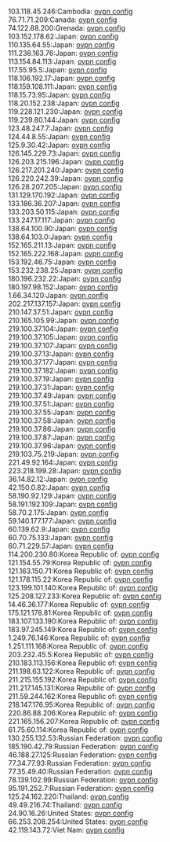 103.118.45.246:Cambodia: [ovpn config](vpn/103_118_45_246.ovpn)  
76.71.71.209:Canada: [ovpn config](vpn/76_71_71_209.ovpn)  
74.122.88.200:Grenada: [ovpn config](vpn/74_122_88_200.ovpn)  
103.152.178.62:Japan: [ovpn config](vpn/103_152_178_62.ovpn)  
110.135.64.55:Japan: [ovpn config](vpn/110_135_64_55.ovpn)  
111.238.163.76:Japan: [ovpn config](vpn/111_238_163_76.ovpn)  
113.154.84.113:Japan: [ovpn config](vpn/113_154_84_113.ovpn)  
117.55.95.5:Japan: [ovpn config](vpn/117_55_95_5.ovpn)  
118.106.192.17:Japan: [ovpn config](vpn/118_106_192_17.ovpn)  
118.159.108.111:Japan: [ovpn config](vpn/118_159_108_111.ovpn)  
118.15.73.95:Japan: [ovpn config](vpn/118_15_73_95.ovpn)  
118.20.152.238:Japan: [ovpn config](vpn/118_20_152_238.ovpn)  
119.228.121.230:Japan: [ovpn config](vpn/119_228_121_230.ovpn)  
119.239.80.144:Japan: [ovpn config](vpn/119_239_80_144.ovpn)  
123.48.247.7:Japan: [ovpn config](vpn/123_48_247_7.ovpn)  
124.44.8.55:Japan: [ovpn config](vpn/124_44_8_55.ovpn)  
125.9.30.42:Japan: [ovpn config](vpn/125_9_30_42.ovpn)  
126.145.229.73:Japan: [ovpn config](vpn/126_145_229_73.ovpn)  
126.203.215.196:Japan: [ovpn config](vpn/126_203_215_196.ovpn)  
126.217.201.240:Japan: [ovpn config](vpn/126_217_201_240.ovpn)  
126.220.242.39:Japan: [ovpn config](vpn/126_220_242_39.ovpn)  
126.28.207.205:Japan: [ovpn config](vpn/126_28_207_205.ovpn)  
131.129.170.192:Japan: [ovpn config](vpn/131_129_170_192.ovpn)  
133.186.36.207:Japan: [ovpn config](vpn/133_186_36_207.ovpn)  
133.203.50.115:Japan: [ovpn config](vpn/133_203_50_115.ovpn)  
133.247.17.117:Japan: [ovpn config](vpn/133_247_17_117.ovpn)  
138.64.100.90:Japan: [ovpn config](vpn/138_64_100_90.ovpn)  
138.64.103.0:Japan: [ovpn config](vpn/138_64_103_0.ovpn)  
152.165.211.13:Japan: [ovpn config](vpn/152_165_211_13.ovpn)  
152.165.222.168:Japan: [ovpn config](vpn/152_165_222_168.ovpn)  
153.192.46.75:Japan: [ovpn config](vpn/153_192_46_75.ovpn)  
153.232.238.25:Japan: [ovpn config](vpn/153_232_238_25.ovpn)  
180.196.232.22:Japan: [ovpn config](vpn/180_196_232_22.ovpn)  
180.197.98.152:Japan: [ovpn config](vpn/180_197_98_152.ovpn)  
1.66.34.120:Japan: [ovpn config](vpn/1_66_34_120.ovpn)  
202.217.137.157:Japan: [ovpn config](vpn/202_217_137_157.ovpn)  
210.147.37.51:Japan: [ovpn config](vpn/210_147_37_51.ovpn)  
210.165.105.99:Japan: [ovpn config](vpn/210_165_105_99.ovpn)  
219.100.37.104:Japan: [ovpn config](vpn/219_100_37_104.ovpn)  
219.100.37.105:Japan: [ovpn config](vpn/219_100_37_105.ovpn)  
219.100.37.107:Japan: [ovpn config](vpn/219_100_37_107.ovpn)  
219.100.37.13:Japan: [ovpn config](vpn/219_100_37_13.ovpn)  
219.100.37.177:Japan: [ovpn config](vpn/219_100_37_177.ovpn)  
219.100.37.182:Japan: [ovpn config](vpn/219_100_37_182.ovpn)  
219.100.37.19:Japan: [ovpn config](vpn/219_100_37_19.ovpn)  
219.100.37.31:Japan: [ovpn config](vpn/219_100_37_31.ovpn)  
219.100.37.49:Japan: [ovpn config](vpn/219_100_37_49.ovpn)  
219.100.37.51:Japan: [ovpn config](vpn/219_100_37_51.ovpn)  
219.100.37.55:Japan: [ovpn config](vpn/219_100_37_55.ovpn)  
219.100.37.58:Japan: [ovpn config](vpn/219_100_37_58.ovpn)  
219.100.37.86:Japan: [ovpn config](vpn/219_100_37_86.ovpn)  
219.100.37.87:Japan: [ovpn config](vpn/219_100_37_87.ovpn)  
219.100.37.96:Japan: [ovpn config](vpn/219_100_37_96.ovpn)  
219.103.75.219:Japan: [ovpn config](vpn/219_103_75_219.ovpn)  
221.49.92.164:Japan: [ovpn config](vpn/221_49_92_164.ovpn)  
223.218.199.28:Japan: [ovpn config](vpn/223_218_199_28.ovpn)  
36.14.82.12:Japan: [ovpn config](vpn/36_14_82_12.ovpn)  
42.150.0.82:Japan: [ovpn config](vpn/42_150_0_82.ovpn)  
58.190.92.129:Japan: [ovpn config](vpn/58_190_92_129.ovpn)  
58.191.192.109:Japan: [ovpn config](vpn/58_191_192_109.ovpn)  
58.70.2.175:Japan: [ovpn config](vpn/58_70_2_175.ovpn)  
59.140.177.177:Japan: [ovpn config](vpn/59_140_177_177.ovpn)  
60.139.62.9:Japan: [ovpn config](vpn/60_139_62_9.ovpn)  
60.70.75.133:Japan: [ovpn config](vpn/60_70_75_133.ovpn)  
60.71.229.57:Japan: [ovpn config](vpn/60_71_229_57.ovpn)  
114.200.230.80:Korea Republic of: [ovpn config](vpn/114_200_230_80.ovpn)  
121.154.55.79:Korea Republic of: [ovpn config](vpn/121_154_55_79.ovpn)  
121.163.150.71:Korea Republic of: [ovpn config](vpn/121_163_150_71.ovpn)  
121.178.115.22:Korea Republic of: [ovpn config](vpn/121_178_115_22.ovpn)  
123.199.101.140:Korea Republic of: [ovpn config](vpn/123_199_101_140.ovpn)  
125.208.127.233:Korea Republic of: [ovpn config](vpn/125_208_127_233.ovpn)  
14.46.36.177:Korea Republic of: [ovpn config](vpn/14_46_36_177.ovpn)  
175.121.178.81:Korea Republic of: [ovpn config](vpn/175_121_178_81.ovpn)  
183.107.133.190:Korea Republic of: [ovpn config](vpn/183_107_133_190.ovpn)  
183.97.245.149:Korea Republic of: [ovpn config](vpn/183_97_245_149.ovpn)  
1.249.76.146:Korea Republic of: [ovpn config](vpn/1_249_76_146.ovpn)  
1.251.111.168:Korea Republic of: [ovpn config](vpn/1_251_111_168.ovpn)  
203.232.45.5:Korea Republic of: [ovpn config](vpn/203_232_45_5.ovpn)  
210.183.113.156:Korea Republic of: [ovpn config](vpn/210_183_113_156.ovpn)  
211.198.63.122:Korea Republic of: [ovpn config](vpn/211_198_63_122.ovpn)  
211.215.155.192:Korea Republic of: [ovpn config](vpn/211_215_155_192.ovpn)  
211.217.145.131:Korea Republic of: [ovpn config](vpn/211_217_145_131.ovpn)  
211.59.244.162:Korea Republic of: [ovpn config](vpn/211_59_244_162.ovpn)  
218.147.176.95:Korea Republic of: [ovpn config](vpn/218_147_176_95.ovpn)  
220.86.88.206:Korea Republic of: [ovpn config](vpn/220_86_88_206.ovpn)  
221.165.156.207:Korea Republic of: [ovpn config](vpn/221_165_156_207.ovpn)  
61.75.60.114:Korea Republic of: [ovpn config](vpn/61_75_60_114.ovpn)  
130.255.132.53:Russian Federation: [ovpn config](vpn/130_255_132_53.ovpn)  
185.190.42.79:Russian Federation: [ovpn config](vpn/185_190_42_79.ovpn)  
46.188.27.125:Russian Federation: [ovpn config](vpn/46_188_27_125.ovpn)  
77.34.77.93:Russian Federation: [ovpn config](vpn/77_34_77_93.ovpn)  
77.35.49.40:Russian Federation: [ovpn config](vpn/77_35_49_40.ovpn)  
78.139.102.99:Russian Federation: [ovpn config](vpn/78_139_102_99.ovpn)  
95.191.252.7:Russian Federation: [ovpn config](vpn/95_191_252_7.ovpn)  
125.24.162.220:Thailand: [ovpn config](vpn/125_24_162_220.ovpn)  
49.49.216.74:Thailand: [ovpn config](vpn/49_49_216_74.ovpn)  
24.90.16.26:United States: [ovpn config](vpn/24_90_16_26.ovpn)  
66.253.208.254:United States: [ovpn config](vpn/66_253_208_254.ovpn)  
42.119.143.72:Viet Nam: [ovpn config](vpn/42_119_143_72.ovpn)  
